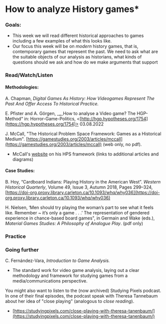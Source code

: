 # How to analyze History games\*

### Goals:&#x20;

* This week we will read different historical approaches to games including a few examples of what this looks like.&#x20;
* Our focus this week will be on _modern_ history games, that is, contemporary games that represent the past. We need to ask what are the suitable objects of our analysis as historians, what kinds of questions should we ask and how do we make arguments that support&#x20;

### Read/Watch/Listen

#### Methodologies:

A. Chapman, _Digital Games As History: How Videogames Represent The Past And Offer Access To Historical Practice._

E. Pfister and A. Görgen, _„_How to analyse a Video game? The HGP-Method“ in:  Horror-Game-Politics, <[http://hgp.hypotheses.org/1754](https://hgp.hypotheses.org/1754)> 03.08.2022

J. McCall, "The Historical Problem Space Framework: Games as a Historical Medium". [https://gamestudies.org/2003/articles/mccall](https://gamestudies.org/2003/articles/mccall) (web only, no pdf).&#x20;

* &#x20;McCall's [website](https://gamingthepast.net/theory-practice/the-historical-problem-space-framework-for-game-analysis/) on his HPS framework (links to additional articles and diagrams)

#### Case Studies:

B. Hoy, “Cardboard Indians: Playing History in the American West”. _Western Historical Quarterly_, Volume 49, Issue 3, Autumn 2018, Pages 299–324, [https://doi-org.proxy.library.carleton.ca/10.1093/whq/why036](https://doi-org.proxy.library.carleton.ca/10.1093/whq/why036)

H. Nielsen, ‘Men should try playing the woman’s part to see what it feels like. Remember \~ it’s only a game . . .’ The representation of gendered experience in chance-based board games", in Germain and Wake (eds.), _Material Games Studies: A Philosophy of Analogue Play_. (pdf only)

### Practice



### Going further

C. Fernández-Vara,  _Introduction to Game Analysis._

* The standard work for video game analysis, laying out a clear methodology and framework for studying games from a media/communications perspective.&#x20;

You might also want to listen to the (now archived) Studying Pixels podcast. In one of their final episodes, the podcast speak with Theresa Tannebaum about her idea of "close playing" (analogous to _close reading_).&#x20;

* [https://studyingpixels.com/close-playing-with-theresa-tanenbaum/](https://studyingpixels.com/close-playing-with-theresa-tanenbaum/)
